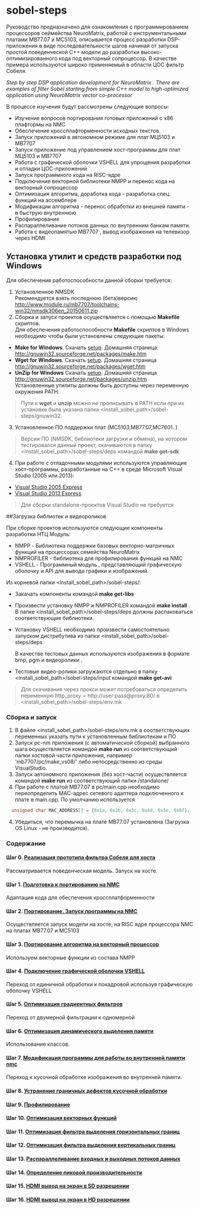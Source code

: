 # sobel-steps

Руководство предназначено для ознакомления с программированием процессоров сеймейства NeuroMatrix, работой с инструментальными платами МВ77.07 и МС5103,
описывается процесс разработки DSP-приложения в виде последовательности шагов начиная от запуска простой поведенческой С++ модели 
до разработки высоко-оптимизированного кода под векторный сопроцессор.
В качестве примера используются широко применяемый в области ЦОС фильтр Собеля.


*Step by step DSP application development for NeuroMatrix . There are examples of filter Sobel  starting from simple C++ model to high-optimized application using NeuroMatrix vector co-processor*

В процессе изучения будут рассмотрены следующие вопросы:
- Изучение вопросов портирования готовых приложений с x86 плафтормы на NMC
- Обеспечение кроссплафторменности исходных текстов. 
- Запуск приложений в автономном режиме для плат МЦ5103 и MB7707 
- Запуск приложение под управлением хост-программы для плат МЦ5103 и MB7707
- Работа с графической оболочки VSHELL для упрощения разработки и отладки ЦОС-приложений 
- Запуск программного кода на RISC-ядре
- Подключение векторной библиотеки NMPP и перенос кода на векторный сопроцессор
- Оптимизация алгоритма, доработка кода - разработка спец. функций на ассемблере 
- Модификации алгоритма - перенос обработки из внешней памяти - в быструю внутреннюю
- Профилирование
- Распараллеливание потоков данных по внутренним банкам памяти.  
- Работа с видеопамятью MB7707 , вывод изображения на телевизор через HDMI



## Установка утилит и средств разработки под Windows  
Для обеспечения работоспособности данной сборки требуется: 

1. Установленное NMSDK  
   Рекомендуется взять последнюю (бета)версию http://www.module.ru/mb7707/toolchains-win32/nmsdk306en_20150611.zip
2. Сборка и запуск проектов осуществляется с помощью **Makefile** скриптов.   
   Для обеспечения работоспособности **Makefile** скриптов в Windows необходимо чтобы были установлены следующие пакеты:
 - **Make for Windows**. Скачать [setup](http://gnuwin32.sourceforge.net/downlinks/make.php). Домашняя страница: http://gnuwin32.sourceforge.net/packages/make.htm
 - **Wget for Windows**. Скачать [setup](http://downloads.sourceforge.net/gnuwin32/wget-1.11.4-1-setup.exe). Домашняя страница http://gnuwin32.sourceforge.net/packages/wget.htm
 - **UnZip for Windows** Скачать [setup](http://gnuwin32.sourceforge.net/downlinks/unzip.php). Домашняя страница http://gnuwin32.sourceforge.net/packages/unzip.htm  
   Установленные утилиты должны быть доступны через переменную окружения PATH.  
> Пути к **wget** и **unzip** можно не прописывать в PATH если при их установке была указана папка <install_sobel_path>/sobel-steps/gnuwin32
3. Установленное ПО поддержки плат (MC5103,МВ77.07,МС7601..)  
  >Версии ПО (NMSDK, библиотеки загрузки и обмена), на котором тестировался данный проект, 
  >скачиваются в папку <install_sobel_path>/sobel-steps/deps  командой **make get-sdk** 
4. При работе с отладочными модулями используются управляющие хост-программы, разработанные на С++ в среде Microsoft Visual Studio (2005 или 2013):
 * [Visual Studio 2005 Express](http://apdubey.blogspot.ru/2009/04/microsoft-visual-studio-2005-express.html)
 * [Visual Studio 2013 Express](https://www.microsoft.com/en-US/download/details.aspx?id=44914)  
> Для сборки standalone-проектов Visual Studio не требуется

 
##Загрузка библиотек и видеороликов 
 
При сборке проектов используются следующие компоненты разработки НТЦ Модуль:
 * NMPP  - Библиотека поддержки базовых векторно-матричных функций на процессорах семейства NeuroMatrix
 * NMPROFILER - библиотека для профилирования функций на NMC
 * VSHELL - Программный модуль , представляющий графическую оболочку и API для вывода графики и изображений. 
  
  Из корневой папки <install_sobel_path>/sobel-steps/:  
- Закачать компоненты командой **make get-libs**
- Произвести установку NMPP и NMPROFILER командой **make install** .   
  В папке <install_sobel_path>/sobel-steps/deps должны распаковаться соответствующие библиотеки.
- Установку VSHELL необходимо произвести самостоятельно запуском дистрибутива из папки <install_sobel_path>/sobel-steps/deps


  В качестве тестовых данных используются изображения в формате bmp, pgm и видеоролики .
- Тестовые видео-ролики загружаются отдельно в папку  <install_sobel_path>/sobel-steps/input командой **make get-avi**
  
> Для скачивания через прокси может потребоваться определить переменную  http_proxy        = http://user:pass@proxy:80/ в <install_sobel_path>/sobel-steps/env.mk

### Сборка и запуск
1. В файле  <install_sobel_path>/sobel-steps/env.mk  в соответствующих переменных указать пути к установленным библиотекам и ПО
2. Запуск pc-nm приложения (с автоматической сборкой) выбранного шага осуществляется командой **make run** из соответствующий папки хостовой части приложения, например 'mb7707/pc/make_vs08/'  либо непосредственно из среды VisualStudio.
3. Запуск автономного приложения (без хост-части) осуществляется командой **make run** из соответствующий папки /standalone/
3. При работе с платой MB77.07 в pc/main.cpp необходимо переопределить MAC-адрес сетевого адаптера подключенного к плате в  main.cpp. По умолчанию используется 
```cpp
  unsigned char MAC_ADDRESS[] = {0x1a, 0x2b, 0x3c, 0x4d, 0x5e, 0x6f};
```	
4. Убедиться, что перемычка на плате MB77.07 установлена (Загрузка OS Linux - не производится). 



### Содержание 
#### Шаг 0. [Реализация прототипа фильтра Собеля для хоста ](/step00_easybmp_prototype/)
 Рассматривается поведенческая модель. Запуск на хосте.
#### Шаг 1. [Подготовка к портированию на NMC](/step01_easybmp_port2nmc/)
 Адаптация кода для обеспечения кроссплатформенности 
#### Шаг 2. [Портирование. Запуск программы на NMC](/step02_easybmp_risc/)
 Осуществляется запуск модели на хосте, на RISC ядре процессора NMC на платах MB77.07 и МС5103
#### Шаг 3. [Портирование алгоритма на векторный процессор](/step03_easybmp_nmpp/)
  Используем векторные функции из состава NMPP 
#### Шаг 4. [Подключение графической оболочки VSHELL ](/step04_vshell_nmpp/)
 Переход от единичной обработки к покадровой используя графическую оболочку VSHELL
#### Шаг 5. [Оптимизация градиентных фильтров  ](/step05_filter_optimization/)
 Переход от двумерной фильтрации к одномерной 
#### Шаг 6. [Оптимизация динамического выделения памяти ](/step06_class/)
 Использование классов.
#### Шаг 7. [Модификация программы для работы во внутренней памяти nmc](/step07_internal_memory/)
 Переход к кусочной обработке изображения во внутренней памяти.
#### Шаг 8. [Устранение граничных дефектов кусочной обработки](/step08_edge_removal/)
#### Шаг 9. [Профилирование](/step09_profiling/)
#### Шаг 10. [Оптимизация векторных функций ](/step10_nmpp_optimization/)
#### Шаг 11. [Оптимизация фильтра выделения горизонтальных границ ](/step11_filter3h/)
#### Шаг 12. [Оптимизация фильтра выделения вертикальных границ ](/step12_filter3v/)
#### Шаг 13. [Распараллеливание входных и выходных потоков данных ](/step13_memory_optimization/)
#### Шаг 14. [Определение пиковой производительности](/step14_max_performance/)
#### Шаг 15. [HDMI вывод на экран в SD разрешении](/step15_hdmi_sd/)
#### Шаг 16. [HDMI вывод на экран в HD разрешении](/step16_hdmi_hd/)


 